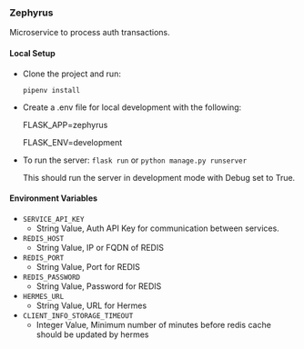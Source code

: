 ### Zephyrus
Microservice to process auth transactions.


#### Local Setup

- Clone the project and run:

  `pipenv install`

- Create a .env file for local development with the following:

  FLASK_APP=zephyrus

  FLASK_ENV=development


- To run the server:
`flask run` or
`python manage.py runserver`

  This should run the server in development mode with Debug set to True.
  
#### Environment Variables

- `SERVICE_API_KEY`
  - String Value, Auth API Key for communication between services.
- `REDIS_HOST`
  - String Value, IP or FQDN of REDIS
- `REDIS_PORT`
  - String Value, Port for REDIS
- `REDIS_PASSWORD`
  - String Value, Password for REDIS
- `HERMES_URL`
  - String Value, URL for Hermes
- `CLIENT_INFO_STORAGE_TIMEOUT`
  - Integer Value, Minimum number of minutes before redis cache should be updated by hermes

